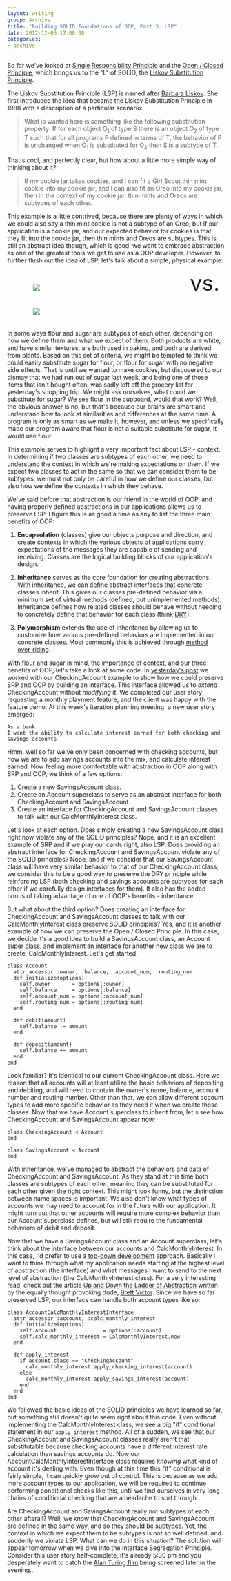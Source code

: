 ```yaml
---
layout: writing
group: Archive
title: "Building SOLID Foundations of OOP, Part 3: LSP"
date: 2012-12-05 17:00:00
categories:
- archive
---
```


So far we've looked at [Single Responsibility Principle](http://selfless-singleton.rickwinfrey.com/2012/12/03/building-solid-foundations-of-oop/) and the [Open / Closed Principle](http://selfless-singleton.rickwinfrey.com/2012/12/04/building-solid-foundations-of-oop-part-2-ocp/), which brings us to the "L" of SOLID, the [Liskov Substitution Principle](https://docs.google.com/a/8thlight.com/file/d/0BwhCYaYDn8EgNzAzZjA5ZmItNjU3NS00MzQ5LTkwYjMtMDJhNDU5ZTM0MTlh/edit?hl=en).

The Liskov Substitution Principle (LSP) is named after [Barbara Liskov](http://www.pmg.csail.mit.edu/~liskov/). She first introduced the idea that became the Liskov Substitution Principle in 1988 with a description of a particular scenario:

> What is wanted here is something like the following substitution property: If for each object O<sub>1</sub> of type S there is an object O<sub>2</sub> of type T such that for all programs P defined in terms of T, the behavior of P is unchanged when O<sub>1</sub> is substituted for O<sub>2</sub> then S is a subtype of T.

That's cool, and perfectly clear, but how about a little more simple way of thinking about it?

> If my cookie jar takes cookies, and I can fit a Girl Scout thin mint cookie into my cookie jar, and I can also fit an Oreo into my cookie jar, then in the context of my cookie jar, thin mints and Oreos are subtypes of each other.

This example is a little contrived, because there are plenty of ways in which we could also say a thin mint cookie is not a subtype of an Oreo, but if our application is a cookie jar, and our expected behavior for cookies is that they fit into the cookie jar, then thin mints and Oreos are subtypes. This is still an abstract idea though, which is good, we want to embrace abstraction as one of the greatest tools we get to use as a OOP developer. However, to further flush out the idea of LSP, let's talk about a simple, physical example:

[<div style="display: inline-block; width: 300px; margin: 20px 60px;"><img src="http://i.imgur.com/xCkwF.jpg" /></div>](http://i.imgur.com/xCkwF.jpg)
<span style="font-size: 50px; padding-bottom: 100px;">vs.</span>
[<div style="display: inline-block; width: 300px; margin: 20px 60px;"><img src="http://i.imgur.com/vUERa.jpg" /></div>](http://i.imgur.com/vUERa.jpg)

In some ways flour and sugar are subtypes of each other, depending on how we define them and what we expect of them. Both products are white, and have similar textures, are both used in baking, and both are derived from plants. Based on this set of criteria, we might be tempted to think we could easily substitute sugar for flour, or flour for sugar with no negative side effects. That is until we wanted to make cookies, but discovered to our dismay that we had run out of sugar last week, and being one of those items that isn't bought often, was sadly left off the grocery list for yesterday's shopping trip. We might ask ourselves, what could we substitute for sugar? We see flour in the cupboard, would that work? Well, the obvious answer is no, but that's because our brains are smart and understand how to look at similarities and differences at the same time. A program is only as smart as we make it, however, and unless we specifically made our program aware that flour is not a suitable substitute for sugar, it would use flour.

This example serves to highlight a very important fact about LSP - context. In determining if two classes are subtypes of each other, we need to understand the context in which we're making expectations on them. If we expect two classes to act in the same so that we can consider them to be subtypes, we must not only be careful in how we define our classes, but also how we define the contexts in which they behave.

We've said before that abstraction is our friend in the world of OOP, and having properly defined abstractions in our applications allows us to preserve LSP. I figure this is as good a time as any to list the three main benefits of OOP:

1. __Encapsulation__ (classes) give our objects purpose and direction, and create contexts in which the various objects of applications carry expectations of the messages they are capable of sending and receiving. Classes are the logical building blocks of our application's design.

2. __Inheritance__ serves as the core foundation for creating abstractions. With inheritance, we can define abstract interfaces that concrete classes inherit. This gives our classes pre-defined behavior via a minimum set of virtual methods (defined, but unimplemented methods). Inheritance defines how related classes should behave without needing to concretely define that behavior for each class (think [DRY](http://en.wikipedia.org/wiki/Don't_repeat_yourself)).

3. __Polymorphism__ extends the use of inheritance by allowing us to customize how various pre-defined behaviors are implemented in our concrete classes. Most commonly this is achieved through [method over-riding](http://en.wikipedia.org/wiki/Method_overriding).

With flour and sugar in mind, the importance of context, and our three benefits of OOP, let's take a look at some code. In [yesterday's post](http://selfless-singleton.rickwinfrey.com/2012/12/04/building-solid-foundations-of-oop-part-2-ocp/) we worked with our CheckingAccount example to show how we could preserve SRP and OCP by building an interface. This interface allowed us to _extend_ CheckingAccount without _modifying_ it. We completed our user story requesting a monthly playment feature, and the client was happy with the feature demo. At this week's iteration planning meeting, a new user story emerged:

    As a bank
    I want the ability to calculate interest earned for both checking and savings accounts

Hmm, well so far we've only been concerned with checking accounts, but now we are to add savings accounts into the mix, and calculate interest earned. Now feeling more comfortable with abstraction in OOP along with SRP and OCP, we think of a few options:

1. Create a new SavingsAccount class.
2. Create an Account superclass to serve as an abstract interface for both CheckingAccount and SavingsAccount.
3. Create an interface for CheckingAccount and SavingsAccount classes to talk with our CalcMonthlyInterest class.

Let's look at each option. Does simply creating a new SavingsAccount class right now violate any of the SOLID principles? Nope, and it is an excellent example of SRP and if we play our cards right, also LSP. Does providing an abstract interface for CheckingAccount and SavingsAccount violate any of the SOLID principles? Nope, and if we consider that our SavingsAccount class will have very similar behavior to that of our CheckingAccount class, we consider this to be a good way to preserve the DRY principle while reinforcing LSP (both checking and savings accounts are subtypes for each other if we carefully design interfaces for them). It also has the added bonus of taking advantage of one of OOP's benefits - inheritance.

But what about the third option? Does creating an interface for CheckingAccount and SavingsAccount classes to talk with our CalcMonthlyInterest class preserve SOLID principles? Yes, and it is another example of how we can preserve the Open / Closed Principle. In this case, we decide it's a good idea to build a SavingsAccount class, an Account super class, and implement an interface for another new class we are to create, CalcMonthlyInterest. Let's get started.

    class Account
      attr_accessor :owner, :balance, :account_num, :routing_num
      def initialize(options)
        self.owner       = options[:owner]
        self.balance     = options[:balance]
        self.account_num = options[:account_num]
        self.routing_num = options[:routing_num]
      end

      def debit(amount)
        self.balance -= amount
      end

      def deposit(amount)
        self.balance += amount
      end
    end

Look familiar? It's identical to our current CheckingAccount class. Here we reason that all accounts will at least utilize the basic behaviors of depositing and debiting, and will need to contain the owner's name, balance, account number and routing number. Other than that, we can allow different account types to add more specific behavior as they need it when we create those classes. Now that we have Account superclass to inherit from, let's see how CheckingAccount and SavingsAccount appear now:

    class CheckingAccount < Account
    end

    class SavingsAccount < Account
    end

With inheritance, we've managed to abstract the behaviors and data of CheckingAccount and SavingsAccount. As they stand at this time both classes are subtypes of each other, meaning they can be substituted for each other given the right context. This might look funny, but the distinction between name spaces is important. We also don't know what types of accounts we may need to account for in the future with our application. It might turn out that other accounts will require more complex behavior than our Account superclass defines, but will still require the fundamental behaviors of debit and deposit.

Now that we have a SavingsAccount class and an Account superclass, let's think about the interface between our accounts and CalcMonthlyInterest. In this case, I'd prefer to use a [top-down development](http://en.wikipedia.org/wiki/Top-down_and_bottom-up_design) approach. Basically I want to think through what my application needs starting at the highest level of abstraction (the interface) and what messages I want to send to the next level of abstraction (the CalcMonthlyInterest class). For a very interesting read, check out the article [Up and Down the Ladder of Abstraction](http://worrydream.com/LadderOfAbstraction/) written by the equally thought provoking dude, [Brett Victor](https://vimeo.com/36579366). Since we have so far preserved LSP, our interface can handle both account types like so:

    class AccountCalcMonthlyInterestInterface
      attr_accessor :account, :calc_monthly_interest
      def initialize(options)
        self.account               = options[:account]
        self.calc_monthly_interest = CalcMonthlyInterest.new
      end

      def apply_interest
        if account.class == "CheckingAccount"
          calc_monthly_interest.apply_checking_interest(account)
        else
          calc_monthly_interest.apply_savings_interest(account)
        end
      end
    end

We followed the basic ideas of the SOLID principles we have learned so far, but something still doesn't quite seem right about this code. Even without implementing the CalcMonthlyInterest class, we see a big "if" conditional statement in our `apply_interest` method. All of a sudden, we see that our CheckingAccount and SavingsAccount classes really aren't that substitutable because checking accounts have a different interest rate calculation than savings accounts do. Now our AccountCalcMonthlyInterestInterface class requires _knowing_ what kind of account it's dealing with. Even though at this time this "if" conditional is fairly simple, it can quickly grow out of control. This is because as we add more account types to our application, we will be required to continue performing conditional checks like this, until we find ourselves in very long chains of conditional checking that are a headache to sort through.

Are CheckingAccount and SavingsAccount really not subtypes of each other afterall? Well, we know that CheckingAccount and SavingsAccount are defined in the same way, and so they should be subtypes. Yet, the context in which we expect them to be subtypes is not so well defined, and suddenly we violate LSP. What can we do in this situation? The solution will appear tomorrow when we dive into the Interface Segregation Principle. Consider this user story half-complete, it's already 5:30 pm and you desperately want to catch the [Alan Turing film](http://www.turingfilm.com/) being screened later in the evening...
